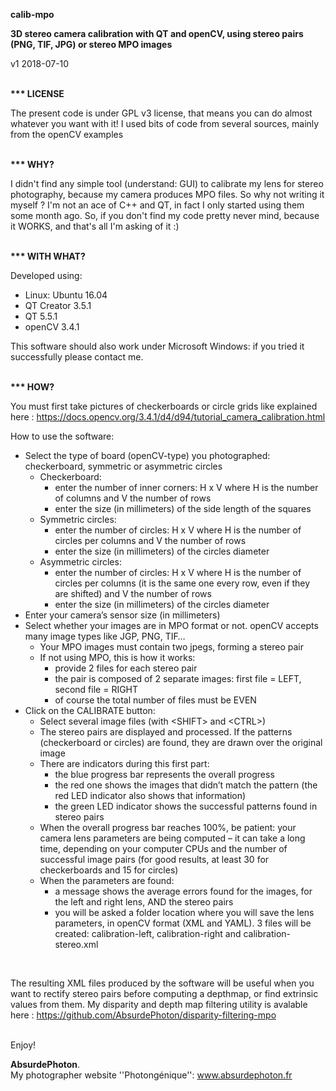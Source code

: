 <b>calib-mpo</b>
<br/>

<b>3D stereo camera calibration with QT and openCV, using stereo pairs (PNG, TIF, JPG) or stereo MPO images</b>
<br/>

v1 2018-07-10
<br/>
<br/>

<b>*** LICENSE</b>
<br/>

The present code is under GPL v3 license, that means you can do almost whatever you want
with it!
I used bits of code from several sources, mainly from the openCV examples
<br/>
<br/>

<b>*** WHY?</b>
<br/>

I didn't find any simple tool (understand: GUI) to calibrate my lens for stereo photography, because my camera produces MPO files. So why not writing it myself ?
I'm not an ace of C++ and QT, in fact I only started using them some month ago. So, if you don't find my code pretty never mind, because it WORKS, and that's all I'm asking of it :)
<br/>
<br/>

<b>*** WITH WHAT?</b>
<br/>

Developed using:
<ul>
	<li/>
Linux: Ubuntu
	16.04
	<li/>
QT Creator
	3.5.1
	<li/>
QT 5.5.1
	<li/>
openCV 3.4.1
</ul>

This software should also work under Microsoft Windows: if you tried it successfully please contact me.
<br/>
<br/>

<b>*** HOW?</b>
<br/>

 You must first take pictures of checkerboards or circle grids like explained here : https://docs.opencv.org/3.4.1/d4/d94/tutorial_camera_calibration.html
<br/>

How to use the software:
<ul>
	<li/>
Select the type of board (openCV-type) you photographed: checkerboard, symmetric or asymmetric circles
	<ul>
		<li/>
Checkerboard:
		<ul>
			<li/>
enter the number of inner corners: H x V where H  is the number of columns	and V the number of rows
			<li/>
enter the size (in millimeters) of the side length of the squares
		</ul>
		<li/>
Symmetric circles:
		<ul>
			<li/>
enter the number of circles: H x V where H  is the number of circles per columns and V the number of rows
			<li/>
enter the size (in millimeters) of the circles diameter
		</ul>
		<li/>
Asymmetric circles:
		<ul>
			<li/>
enter the number of circles: H x V where H  is the number of circles per columns (it is the same one every row, even if they are shifted) and V the number of rows
			<li/>
enter the size (in millimeters) of the circles diameter
		</ul>
	</ul>
	<li/>
Enter your camera’s sensor size (in millimeters)
	<li/>
Select whether your images are in MPO format or not. openCV accepts many image types like JGP, PNG, TIF…
	<ul>
		<li/>
Your MPO images must contain two jpegs, forming a stereo pair
		<li/>
If not using MPO, this is how it works:
		<ul>
			<li/>
provide 2 files for each stereo pair
			<li/>
the pair is composed of 2 separate images: first file = LEFT, second file = RIGHT
			<li/>
of course the total number of files must be EVEN
		</ul>
	</ul>
	<li/>
Click on the CALIBRATE button:
	<ul>
		<li/>
Select several image files (with  &lt;SHIFT&gt; and &lt;CTRL&gt;)
		<li/>
The stereo pairs are displayed and processed. If the patterns (checkerboard or circles) are found, they are drawn over the original image
		<li/>
 There are indicators during this first part: 
		<ul>
			<li/>
the blue progress bar represents the overall progress
			<li/>
the red one shows the images that didn’t match the pattern (the red LED indicator also shows that information)
			<li/>
the green LED indicator shows the successful patterns found in stereo pairs
		</ul>
		<li/>
When the overall progress bar reaches 100%, be patient: your camera lens parameters are being computed – it can take a long time, depending on your computer CPUs and the number of successful image pairs (for good results, at least 30 for checkerboards and 15 for circles)
		<li/>
When the parameters are found:
		<ul>
			<li/>
a message shows the average errors found for the images, for the left and right lens, AND the stereo pairs
			<li/>
you will be asked a folder location where you will save the lens parameters, in openCV format (XML and YAML). 3 files will be created: calibration-left, calibration-right and calibration-stereo.xml
		</ul>
	</ul>
</ul>
<br/>

The resulting XML files produced by the software will be useful when you want to rectify stereo pairs before computing a depthmap, or find extrinsic values from them. My disparity and depth map filtering utility is avalable here : https://github.com/AbsurdePhoton/disparity-filtering-mpo
<br/>
<br/>

Enjoy!
<br/>

<b>AbsurdePhoton</b>.
<br/>
My photographer website ''Photongénique'': www.absurdephoton.fr
